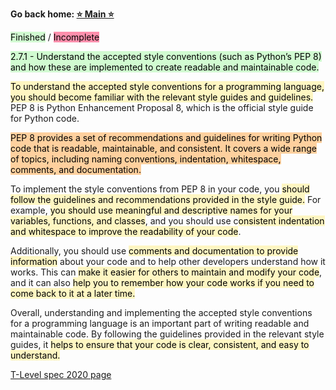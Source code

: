 **Go back home: <a href="https://rockartist33.github.io/T-Level-Revision-dpdd/">⭐ Main ⭐</a>**

<mark style="background: #BBFABBA6;">Finished</mark> / <mark style="background: #FF5582A6;">Incomplete</mark>


<mark style="background: #BBFABBA6;">2.7.1 - Understand the accepted style conventions (such as Python’s PEP 8) and how these are implemented to create readable and maintainable code.</mark>

<mark style="background: #FFF3A3A6;">To understand the accepted style conventions for a programming language, you should become familiar with the relevant style guides and guidelines.</mark> PEP 8 is Python Enhancement Proposal 8, which is the official style guide for Python code.

<mark style="background: #FFB86CA6;">PEP 8 provides a set of recommendations and guidelines for writing Python code that is readable, maintainable, and consistent. It covers a wide range of topics, including naming conventions, indentation, whitespace, comments, and documentation.</mark>

To implement the style conventions from PEP 8 in your code, you <mark style="background: #FFF3A3A6;">should follow the guidelines and recommendations provided in the style guide.</mark> For example, <mark style="background: #FFF3A3A6;">you should use meaningful and descriptive names for your variables, functions, and classes</mark>, and you should use c<mark style="background: #FFF3A3A6;">onsistent indentation and whitespace to improve the readability of your code</mark>.

Additionally, you should use <mark style="background: #FFF3A3A6;">comments and documentation to provide information</mark> about your code and to help other developers understand how it works. This can <mark style="background: #FFF3A3A6;">make it easier for others to maintain and modify your code</mark>, and it can also <mark style="background: #FFF3A3A6;">help you to remember how your code works if you need to come back to it at a later time.</mark>

Overall, understanding and implementing the accepted style conventions for a programming language is an important part of writing readable and maintainable code. By following the guidelines provided in the relevant style guides, it <mark style="background: #FFF3A3A6;">helps to ensure that your code is clear, consistent, and easy to understand.</mark>



<a href="./T-Level-Revision-dpdd/content/Misc/pdf/t-level-spec-2020.pdf#page=26">T-Level spec 2020 page</a>
